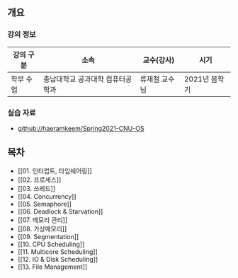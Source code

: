 ## 개요

### 강의 정보

| 강의 구분 | 소속 | 교수(강사) | 시기 |
| --- | --- | --- | --- |
| 학부 수업 | 충남대학교 공과대학 컴퓨터공학과 | 류재철 교수님 | 2021년 봄학기 |

### 실습 자료

- [github://haeramkeem/Spring2021-CNU-OS](https://github.com/haeramkeem/Spring2021-CNU-OS)

## 목차

- [[01. 인터럽트, 타임쉐어링]]
- [[02. 프로세스]]
- [[03. 쓰레드]]
- [[04. Concurrency]]
- [[05. Semaphore]]
- [[06. Deadlock & Starvation]]
- [[07. 메모리 관리]]
- [[08. 가상메모리]]
- [[09. Segmentation]]
- [[10. CPU Scheduling]]
- [[11. Multicore Scheduling]]
- [[12. IO & Disk Scheduling]]
- [[13. File Management]]